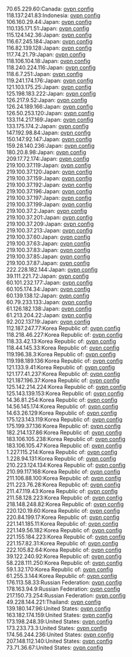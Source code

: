 70.65.229.60:Canada: [ovpn config](vpn/70_65_229_60.ovpn)  
118.137.241.83:Indonesia: [ovpn config](vpn/118_137_241_83.ovpn)  
106.160.29.44:Japan: [ovpn config](vpn/106_160_29_44.ovpn)  
110.135.171.51:Japan: [ovpn config](vpn/110_135_171_51.ovpn)  
115.124.142.36:Japan: [ovpn config](vpn/115_124_142_36.ovpn)  
116.67.245.184:Japan: [ovpn config](vpn/116_67_245_184.ovpn)  
116.82.139.128:Japan: [ovpn config](vpn/116_82_139_128.ovpn)  
117.74.21.79:Japan: [ovpn config](vpn/117_74_21_79.ovpn)  
118.106.104.18:Japan: [ovpn config](vpn/118_106_104_18.ovpn)  
118.240.224.116:Japan: [ovpn config](vpn/118_240_224_116.ovpn)  
118.6.7.251:Japan: [ovpn config](vpn/118_6_7_251.ovpn)  
119.241.174.176:Japan: [ovpn config](vpn/119_241_174_176.ovpn)  
121.103.175.25:Japan: [ovpn config](vpn/121_103_175_25.ovpn)  
125.198.183.222:Japan: [ovpn config](vpn/125_198_183_222.ovpn)  
126.217.9.52:Japan: [ovpn config](vpn/126_217_9_52.ovpn)  
126.24.189.166:Japan: [ovpn config](vpn/126_24_189_166.ovpn)  
126.50.253.120:Japan: [ovpn config](vpn/126_50_253_120.ovpn)  
133.114.217.169:Japan: [ovpn config](vpn/133_114_217_169.ovpn)  
133.175.174.2:Japan: [ovpn config](vpn/133_175_174_2.ovpn)  
147.192.98.84:Japan: [ovpn config](vpn/147_192_98_84.ovpn)  
150.147.92.147:Japan: [ovpn config](vpn/150_147_92_147.ovpn)  
159.28.140.236:Japan: [ovpn config](vpn/159_28_140_236.ovpn)  
180.20.8.98:Japan: [ovpn config](vpn/180_20_8_98.ovpn)  
209.17.72.174:Japan: [ovpn config](vpn/209_17_72_174.ovpn)  
219.100.37.119:Japan: [ovpn config](vpn/219_100_37_119.ovpn)  
219.100.37.120:Japan: [ovpn config](vpn/219_100_37_120.ovpn)  
219.100.37.159:Japan: [ovpn config](vpn/219_100_37_159.ovpn)  
219.100.37.192:Japan: [ovpn config](vpn/219_100_37_192.ovpn)  
219.100.37.196:Japan: [ovpn config](vpn/219_100_37_196.ovpn)  
219.100.37.197:Japan: [ovpn config](vpn/219_100_37_197.ovpn)  
219.100.37.199:Japan: [ovpn config](vpn/219_100_37_199.ovpn)  
219.100.37.2:Japan: [ovpn config](vpn/219_100_37_2.ovpn)  
219.100.37.201:Japan: [ovpn config](vpn/219_100_37_201.ovpn)  
219.100.37.209:Japan: [ovpn config](vpn/219_100_37_209.ovpn)  
219.100.37.213:Japan: [ovpn config](vpn/219_100_37_213.ovpn)  
219.100.37.60:Japan: [ovpn config](vpn/219_100_37_60.ovpn)  
219.100.37.63:Japan: [ovpn config](vpn/219_100_37_63.ovpn)  
219.100.37.83:Japan: [ovpn config](vpn/219_100_37_83.ovpn)  
219.100.37.85:Japan: [ovpn config](vpn/219_100_37_85.ovpn)  
219.100.37.87:Japan: [ovpn config](vpn/219_100_37_87.ovpn)  
222.228.182.144:Japan: [ovpn config](vpn/222_228_182_144.ovpn)  
39.111.221.72:Japan: [ovpn config](vpn/39_111_221_72.ovpn)  
60.101.232.177:Japan: [ovpn config](vpn/60_101_232_177.ovpn)  
60.105.174.34:Japan: [ovpn config](vpn/60_105_174_34.ovpn)  
60.139.138.12:Japan: [ovpn config](vpn/60_139_138_12.ovpn)  
60.79.233.133:Japan: [ovpn config](vpn/60_79_233_133.ovpn)  
61.126.182.138:Japan: [ovpn config](vpn/61_126_182_138.ovpn)  
61.213.204.22:Japan: [ovpn config](vpn/61_213_204_22.ovpn)  
92.202.137.19:Japan: [ovpn config](vpn/92_202_137_19.ovpn)  
112.187.247.77:Korea Republic of: [ovpn config](vpn/112_187_247_77.ovpn)  
118.218.46.227:Korea Republic of: [ovpn config](vpn/118_218_46_227.ovpn)  
118.33.42.13:Korea Republic of: [ovpn config](vpn/118_33_42_13.ovpn)  
118.44.145.33:Korea Republic of: [ovpn config](vpn/118_44_145_33.ovpn)  
119.196.38.3:Korea Republic of: [ovpn config](vpn/119_196_38_3.ovpn)  
119.198.189.136:Korea Republic of: [ovpn config](vpn/119_198_189_136.ovpn)  
121.133.9.41:Korea Republic of: [ovpn config](vpn/121_133_9_41.ovpn)  
121.177.41.237:Korea Republic of: [ovpn config](vpn/121_177_41_237.ovpn)  
121.187.196.37:Korea Republic of: [ovpn config](vpn/121_187_196_37.ovpn)  
125.142.214.224:Korea Republic of: [ovpn config](vpn/125_142_214_224.ovpn)  
125.143.139.153:Korea Republic of: [ovpn config](vpn/125_143_139_153.ovpn)  
14.36.81.254:Korea Republic of: [ovpn config](vpn/14_36_81_254.ovpn)  
14.56.145.174:Korea Republic of: [ovpn config](vpn/14_56_145_174.ovpn)  
14.63.26.129:Korea Republic of: [ovpn config](vpn/14_63_26_129.ovpn)  
175.123.143.119:Korea Republic of: [ovpn config](vpn/175_123_143_119.ovpn)  
175.199.37.136:Korea Republic of: [ovpn config](vpn/175_199_37_136.ovpn)  
182.214.137.86:Korea Republic of: [ovpn config](vpn/182_214_137_86.ovpn)  
183.106.105.238:Korea Republic of: [ovpn config](vpn/183_106_105_238.ovpn)  
183.106.105.47:Korea Republic of: [ovpn config](vpn/183_106_105_47.ovpn)  
1.227.115.214:Korea Republic of: [ovpn config](vpn/1_227_115_214.ovpn)  
1.228.94.131:Korea Republic of: [ovpn config](vpn/1_228_94_131.ovpn)  
210.223.124.134:Korea Republic of: [ovpn config](vpn/210_223_124_134.ovpn)  
210.99.117.168:Korea Republic of: [ovpn config](vpn/210_99_117_168.ovpn)  
211.106.88.100:Korea Republic of: [ovpn config](vpn/211_106_88_100.ovpn)  
211.223.76.28:Korea Republic of: [ovpn config](vpn/211_223_76_28.ovpn)  
211.47.119.43:Korea Republic of: [ovpn config](vpn/211_47_119_43.ovpn)  
211.58.128.223:Korea Republic of: [ovpn config](vpn/211_58_128_223.ovpn)  
218.148.248.82:Korea Republic of: [ovpn config](vpn/218_148_248_82.ovpn)  
220.120.19.60:Korea Republic of: [ovpn config](vpn/220_120_19_60.ovpn)  
220.84.199.17:Korea Republic of: [ovpn config](vpn/220_84_199_17.ovpn)  
221.141.185.11:Korea Republic of: [ovpn config](vpn/221_141_185_11.ovpn)  
221.149.56.182:Korea Republic of: [ovpn config](vpn/221_149_56_182.ovpn)  
221.155.184.223:Korea Republic of: [ovpn config](vpn/221_155_184_223.ovpn)  
221.157.82.31:Korea Republic of: [ovpn config](vpn/221_157_82_31.ovpn)  
222.105.82.64:Korea Republic of: [ovpn config](vpn/222_105_82_64.ovpn)  
39.122.240.92:Korea Republic of: [ovpn config](vpn/39_122_240_92.ovpn)  
58.228.111.250:Korea Republic of: [ovpn config](vpn/58_228_111_250.ovpn)  
59.1.32.170:Korea Republic of: [ovpn config](vpn/59_1_32_170.ovpn)  
61.255.3.144:Korea Republic of: [ovpn config](vpn/61_255_3_144.ovpn)  
176.113.58.33:Russian Federation: [ovpn config](vpn/176_113_58_33.ovpn)  
178.163.94.9:Russian Federation: [ovpn config](vpn/178_163_94_9.ovpn)  
217.150.73.254:Russian Federation: [ovpn config](vpn/217_150_73_254.ovpn)  
49.228.144.221:Thailand: [ovpn config](vpn/49_228_144_221.ovpn)  
139.180.147.96:United States: [ovpn config](vpn/139_180_147_96.ovpn)  
163.182.174.159:United States: [ovpn config](vpn/163_182_174_159.ovpn)  
173.198.248.39:United States: [ovpn config](vpn/173_198_248_39.ovpn)  
173.233.73.3:United States: [ovpn config](vpn/173_233_73_3.ovpn)  
174.56.244.236:United States: [ovpn config](vpn/174_56_244_236.ovpn)  
207.148.112.140:United States: [ovpn config](vpn/207_148_112_140.ovpn)  
73.71.36.67:United States: [ovpn config](vpn/73_71_36_67.ovpn)  
